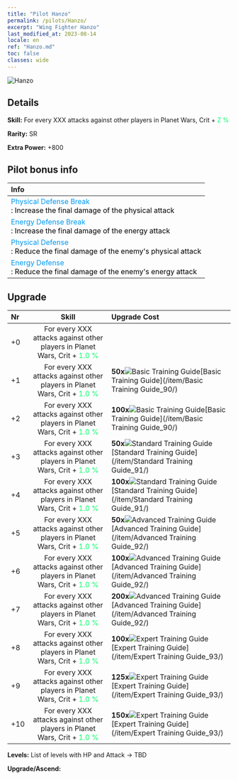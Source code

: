 ```yaml
---
title: "Pilot Hanzo"
permalink: /pilots/Hanzo/
excerpt: "Wing Fighter Hanzo"
last_modified_at: 2023-08-14
locale: en
ref: "Hanzo.md"
toc: false
classes: wide
---
```



 ![Hanzo](/images/pilots/aviator_piece_5003.png)

## Details

 **Skill:** For every XXX attacks against other players in Planet Wars, Crit + <span style="color: #03ff6b">Z %</span><br/><span style="color: #000000;"></span> 

 **Rarity:** SR 

 **Extra Power:** +800 

## Pilot bonus info

  |  Info |
  |:------|
  | <span style="color: #0099f2">Physical Defense Break</span><br/><span style="color: #000000;">: Increase the final damage of the physical attack</span> |
  | <span style="color: #0099f2">Energy Defense Break</span><br/><span style="color: #000000;">: Increase the final damage of the energy attack</span> |
  | <span style="color: #0099f2">Physical Defense</span><br/><span style="color: #000000;">: Reduce the final damage of the enemy's physical attack</span> |
  | <span style="color: #0099f2">Energy Defense</span><br/><span style="color: #000000;">: Reduce the final damage of the enemy's energy attack</span> |
## Upgrade

  |  Nr |      Skill    |    Upgrade Cost     |
  |:----|:-------------:|:--------------------|
  | +0  | For every XXX attacks against other players in Planet Wars, Crit + <span style="color: #03ff6b">1.0 %</span><br/><span style="color: #000000;"></span>  |  |
  | +1  | For every XXX attacks against other players in Planet Wars, Crit + <span style="color: #03ff6b">1.0 %</span><br/><span style="color: #000000;"></span>  | **50x**![Basic Training Guide](/images/item/Basic_Training_Guide_p.png)[Basic Training Guide](/item/Basic Training Guide_90/) |
  | +2  | For every XXX attacks against other players in Planet Wars, Crit + <span style="color: #03ff6b">1.0 %</span><br/><span style="color: #000000;"></span>  | **100x**![Basic Training Guide](/images/item/Basic_Training_Guide_p.png)[Basic Training Guide](/item/Basic Training Guide_90/) |
  | +3  | For every XXX attacks against other players in Planet Wars, Crit + <span style="color: #03ff6b">1.0 %</span><br/><span style="color: #000000;"></span>  | **50x**![Standard Training Guide](/images/item/Standard_Training_Guide_p.png)[Standard Training Guide](/item/Standard Training Guide_91/) |
  | +4  | For every XXX attacks against other players in Planet Wars, Crit + <span style="color: #03ff6b">1.0 %</span><br/><span style="color: #000000;"></span>  | **100x**![Standard Training Guide](/images/item/Standard_Training_Guide_p.png)[Standard Training Guide](/item/Standard Training Guide_91/) |
  | +5  | For every XXX attacks against other players in Planet Wars, Crit + <span style="color: #03ff6b">1.0 %</span><br/><span style="color: #000000;"></span>  | **50x**![Advanced Training Guide](/images/item/Advanced_Training_Guide_p.png)[Advanced Training Guide](/item/Advanced Training Guide_92/) |
  | +6  | For every XXX attacks against other players in Planet Wars, Crit + <span style="color: #03ff6b">1.0 %</span><br/><span style="color: #000000;"></span>  | **100x**![Advanced Training Guide](/images/item/Advanced_Training_Guide_p.png)[Advanced Training Guide](/item/Advanced Training Guide_92/) |
  | +7  | For every XXX attacks against other players in Planet Wars, Crit + <span style="color: #03ff6b">1.0 %</span><br/><span style="color: #000000;"></span>  | **200x**![Advanced Training Guide](/images/item/Advanced_Training_Guide_p.png)[Advanced Training Guide](/item/Advanced Training Guide_92/) |
  | +8  | For every XXX attacks against other players in Planet Wars, Crit + <span style="color: #03ff6b">1.0 %</span><br/><span style="color: #000000;"></span>  | **100x**![Expert Training Guide](/images/item/Expert_Training_Guide_p.png)[Expert Training Guide](/item/Expert Training Guide_93/) |
  | +9  | For every XXX attacks against other players in Planet Wars, Crit + <span style="color: #03ff6b">1.0 %</span><br/><span style="color: #000000;"></span>  | **125x**![Expert Training Guide](/images/item/Expert_Training_Guide_p.png)[Expert Training Guide](/item/Expert Training Guide_93/) |
  | +10  | For every XXX attacks against other players in Planet Wars, Crit + <span style="color: #03ff6b">1.0 %</span><br/><span style="color: #000000;"></span>  | **150x**![Expert Training Guide](/images/item/Expert_Training_Guide_p.png)[Expert Training Guide](/item/Expert Training Guide_93/) |



 **Levels:**  List of levels with HP and Attack -> TBD

 **Upgrade/Ascend:**  


